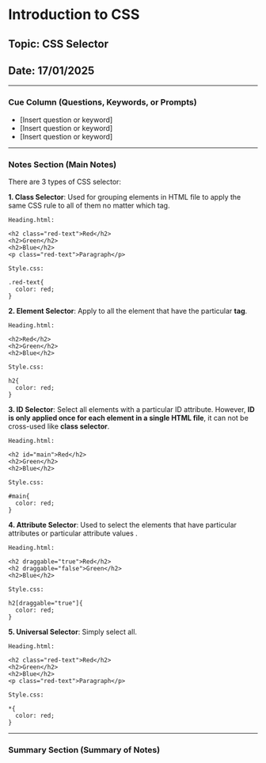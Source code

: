 # Introduction to CSS

## Topic: CSS Selector

## Date: 17/01/2025 

---

### Cue Column (Questions, Keywords, or Prompts)

- [Insert question or keyword]
- [Insert question or keyword]
- [Insert question or keyword]

---

### Notes Section (Main Notes)

There are 3 types of CSS selector:

**1. Class Selector**: Used for grouping elements in HTML file to apply the same CSS rule to all of them no matter which tag.
  ```
  Heading.html:

  <h2 class="red-text">Red</h2>
  <h2>Green</h2>
  <h2>Blue</h2>
  <p class="red-text">Paragraph</p>

  Style.css:

  .red-text{
    color: red;
  }
  ```
**2. Element Selector**: Apply to all the element that have the particular **tag**.
  ```
  Heading.html:

  <h2>Red</h2>
  <h2>Green</h2>
  <h2>Blue</h2>

  Style.css:

  h2{
    color: red;
  }
  ```
**3. ID Selector**: Select all elements with a particular ID attribute. However, **ID is only applied once for each element in a single HTML file**, it can not be cross-used like **class selector**.
  ```
  Heading.html:

  <h2 id="main">Red</h2>
  <h2>Green</h2>
  <h2>Blue</h2>

  Style.css:

  #main{
    color: red;
  }
  ```
**4. Attribute Selector**: Used to select the elements that have particular attributes or particular attribute values .
  ```
  Heading.html:

  <h2 draggable="true">Red</h2>
  <h2 draggable="false">Green</h2>
  <h2>Blue</h2>

  Style.css:

  h2[draggable="true"]{
    color: red;
  }
  ```
**5. Universal Selector**: Simply select all.
  ```
  Heading.html:

  <h2 class="red-text">Red</h2>
  <h2>Green</h2>
  <h2>Blue</h2>
  <p class="red-text">Paragraph</p>

  Style.css:

  *{
    color: red;
  }
  ```


---

### Summary Section (Summary of Notes)